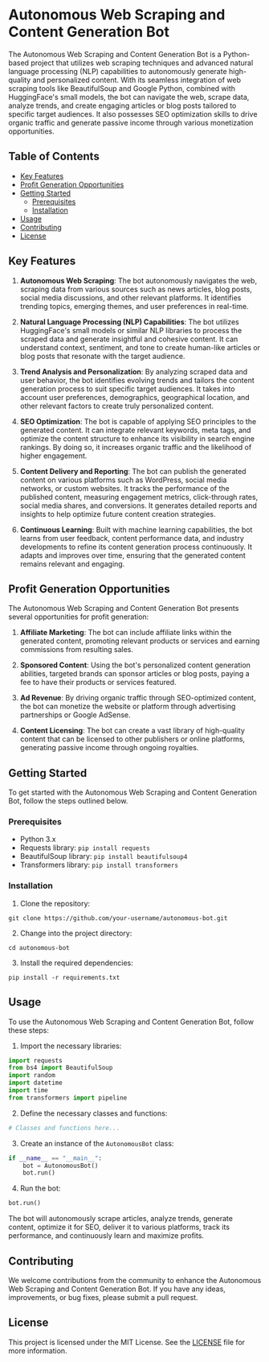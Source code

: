 # Autonomous Web Scraping and Content Generation Bot

The Autonomous Web Scraping and Content Generation Bot is a Python-based project that utilizes web scraping techniques and advanced natural language processing (NLP) capabilities to autonomously generate high-quality and personalized content. With its seamless integration of web scraping tools like BeautifulSoup and Google Python, combined with HuggingFace's small models, the bot can navigate the web, scrape data, analyze trends, and create engaging articles or blog posts tailored to specific target audiences. It also possesses SEO optimization skills to drive organic traffic and generate passive income through various monetization opportunities.

## Table of Contents
- [Key Features](#key-features)
- [Profit Generation Opportunities](#profit-generation-opportunities)
- [Getting Started](#getting-started)
  - [Prerequisites](#prerequisites)
  - [Installation](#installation)
- [Usage](#usage)
- [Contributing](#contributing)
- [License](#license)

## Key Features

1. **Autonomous Web Scraping**: The bot autonomously navigates the web, scraping data from various sources such as news articles, blog posts, social media discussions, and other relevant platforms. It identifies trending topics, emerging themes, and user preferences in real-time.

2. **Natural Language Processing (NLP) Capabilities**: The bot utilizes HuggingFace's small models or similar NLP libraries to process the scraped data and generate insightful and cohesive content. It can understand context, sentiment, and tone to create human-like articles or blog posts that resonate with the target audience.

3. **Trend Analysis and Personalization**: By analyzing scraped data and user behavior, the bot identifies evolving trends and tailors the content generation process to suit specific target audiences. It takes into account user preferences, demographics, geographical location, and other relevant factors to create truly personalized content.

4. **SEO Optimization**: The bot is capable of applying SEO principles to the generated content. It can integrate relevant keywords, meta tags, and optimize the content structure to enhance its visibility in search engine rankings. By doing so, it increases organic traffic and the likelihood of higher engagement.

5. **Content Delivery and Reporting**: The bot can publish the generated content on various platforms such as WordPress, social media networks, or custom websites. It tracks the performance of the published content, measuring engagement metrics, click-through rates, social media shares, and conversions. It generates detailed reports and insights to help optimize future content creation strategies.

6. **Continuous Learning**: Built with machine learning capabilities, the bot learns from user feedback, content performance data, and industry developments to refine its content generation process continuously. It adapts and improves over time, ensuring that the generated content remains relevant and engaging.

## Profit Generation Opportunities

The Autonomous Web Scraping and Content Generation Bot presents several opportunities for profit generation:

1. **Affiliate Marketing**: The bot can include affiliate links within the generated content, promoting relevant products or services and earning commissions from resulting sales.

2. **Sponsored Content**: Using the bot's personalized content generation abilities, targeted brands can sponsor articles or blog posts, paying a fee to have their products or services featured.

3. **Ad Revenue**: By driving organic traffic through SEO-optimized content, the bot can monetize the website or platform through advertising partnerships or Google AdSense.

4. **Content Licensing**: The bot can create a vast library of high-quality content that can be licensed to other publishers or online platforms, generating passive income through ongoing royalties.

## Getting Started

To get started with the Autonomous Web Scraping and Content Generation Bot, follow the steps outlined below.

### Prerequisites

- Python 3.x
- Requests library: `pip install requests`
- BeautifulSoup library: `pip install beautifulsoup4`
- Transformers library: `pip install transformers`

### Installation

1. Clone the repository:

```
git clone https://github.com/your-username/autonomous-bot.git
```

2. Change into the project directory:

```
cd autonomous-bot
```

3. Install the required dependencies:

```
pip install -r requirements.txt
```

## Usage

To use the Autonomous Web Scraping and Content Generation Bot, follow these steps:

1. Import the necessary libraries:

```python
import requests
from bs4 import BeautifulSoup
import random
import datetime
import time
from transformers import pipeline
```

2. Define the necessary classes and functions:

```python
# Classes and functions here...
```

3. Create an instance of the `AutonomousBot` class:

```python
if __name__ == "__main__":
    bot = AutonomousBot()
    bot.run()
```

4. Run the bot:

```python
bot.run()
```

The bot will autonomously scrape articles, analyze trends, generate content, optimize it for SEO, deliver it to various platforms, track its performance, and continuously learn and maximize profits.

## Contributing

We welcome contributions from the community to enhance the Autonomous Web Scraping and Content Generation Bot. If you have any ideas, improvements, or bug fixes, please submit a pull request.

## License

This project is licensed under the MIT License. See the [LICENSE](LICENSE) file for more information.